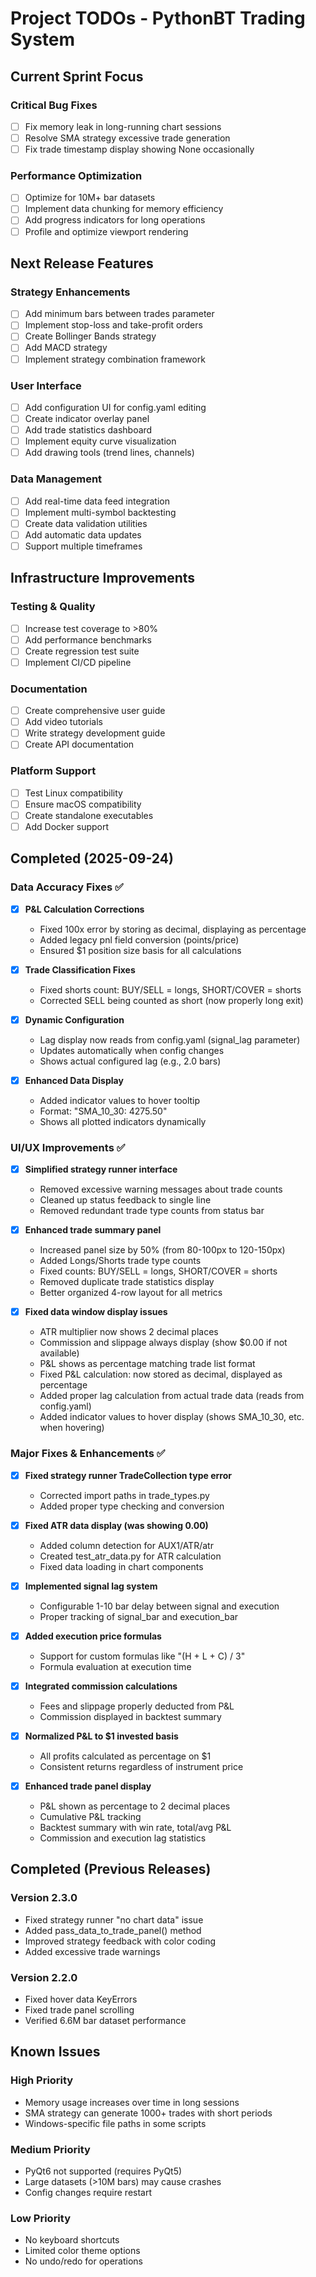 # Project TODOs - PythonBT Trading System

## Current Sprint Focus

### Critical Bug Fixes
- [ ] Fix memory leak in long-running chart sessions
- [ ] Resolve SMA strategy excessive trade generation
- [ ] Fix trade timestamp display showing None occasionally

### Performance Optimization
- [ ] Optimize for 10M+ bar datasets
- [ ] Implement data chunking for memory efficiency
- [ ] Add progress indicators for long operations
- [ ] Profile and optimize viewport rendering

## Next Release Features

### Strategy Enhancements
- [ ] Add minimum bars between trades parameter
- [ ] Implement stop-loss and take-profit orders
- [ ] Create Bollinger Bands strategy
- [ ] Add MACD strategy
- [ ] Implement strategy combination framework

### User Interface
- [ ] Add configuration UI for config.yaml editing
- [ ] Create indicator overlay panel
- [ ] Add trade statistics dashboard
- [ ] Implement equity curve visualization
- [ ] Add drawing tools (trend lines, channels)

### Data Management
- [ ] Add real-time data feed integration
- [ ] Implement multi-symbol backtesting
- [ ] Create data validation utilities
- [ ] Add automatic data updates
- [ ] Support multiple timeframes

## Infrastructure Improvements

### Testing & Quality
- [ ] Increase test coverage to >80%
- [ ] Add performance benchmarks
- [ ] Create regression test suite
- [ ] Implement CI/CD pipeline

### Documentation
- [ ] Create comprehensive user guide
- [ ] Add video tutorials
- [ ] Write strategy development guide
- [ ] Create API documentation

### Platform Support
- [ ] Test Linux compatibility
- [ ] Ensure macOS compatibility
- [ ] Create standalone executables
- [ ] Add Docker support

## Completed (2025-09-24)

### Data Accuracy Fixes ✅
- [x] **P&L Calculation Corrections**
  - Fixed 100x error by storing as decimal, displaying as percentage
  - Added legacy pnl field conversion (points/price)
  - Ensured $1 position size basis for all calculations

- [x] **Trade Classification Fixes**
  - Fixed shorts count: BUY/SELL = longs, SHORT/COVER = shorts
  - Corrected SELL being counted as short (now properly long exit)

- [x] **Dynamic Configuration**
  - Lag display now reads from config.yaml (signal_lag parameter)
  - Updates automatically when config changes
  - Shows actual configured lag (e.g., 2.0 bars)

- [x] **Enhanced Data Display**
  - Added indicator values to hover tooltip
  - Format: "SMA_10_30: 4275.50"
  - Shows all plotted indicators dynamically

### UI/UX Improvements ✅
- [x] **Simplified strategy runner interface**
  - Removed excessive warning messages about trade counts
  - Cleaned up status feedback to single line
  - Removed redundant trade type counts from status bar

- [x] **Enhanced trade summary panel**
  - Increased panel size by 50% (from 80-100px to 120-150px)
  - Added Longs/Shorts trade type counts
  - Fixed counts: BUY/SELL = longs, SHORT/COVER = shorts
  - Removed duplicate trade statistics display
  - Better organized 4-row layout for all metrics

- [x] **Fixed data window display issues**
  - ATR multiplier now shows 2 decimal places
  - Commission and slippage always display (show $0.00 if not available)
  - P&L shows as percentage matching trade list format
  - Fixed P&L calculation: now stored as decimal, displayed as percentage
  - Added proper lag calculation from actual trade data (reads from config.yaml)
  - Added indicator values to hover display (shows SMA_10_30, etc. when hovering)

### Major Fixes & Enhancements ✅
- [x] **Fixed strategy runner TradeCollection type error**
  - Corrected import paths in trade_types.py
  - Added proper type checking and conversion

- [x] **Fixed ATR data display (was showing 0.00)**
  - Added column detection for AUX1/ATR/atr
  - Created test_atr_data.py for ATR calculation
  - Fixed data loading in chart components

- [x] **Implemented signal lag system**
  - Configurable 1-10 bar delay between signal and execution
  - Proper tracking of signal_bar and execution_bar

- [x] **Added execution price formulas**
  - Support for custom formulas like "(H + L + C) / 3"
  - Formula evaluation at execution time

- [x] **Integrated commission calculations**
  - Fees and slippage properly deducted from P&L
  - Commission displayed in backtest summary

- [x] **Normalized P&L to $1 invested basis**
  - All profits calculated as percentage on $1
  - Consistent returns regardless of instrument price

- [x] **Enhanced trade panel display**
  - P&L shown as percentage to 2 decimal places
  - Cumulative P&L tracking
  - Backtest summary with win rate, total/avg P&L
  - Commission and execution lag statistics

## Completed (Previous Releases)

### Version 2.3.0
- Fixed strategy runner "no chart data" issue
- Added pass_data_to_trade_panel() method
- Improved strategy feedback with color coding
- Added excessive trade warnings

### Version 2.2.0
- Fixed hover data KeyErrors
- Fixed trade panel scrolling
- Verified 6.6M bar dataset performance

## Known Issues

### High Priority
- Memory usage increases over time in long sessions
- SMA strategy can generate 1000+ trades with short periods
- Windows-specific file paths in some scripts

### Medium Priority
- PyQt6 not supported (requires PyQt5)
- Large datasets (>10M bars) may cause crashes
- Config changes require restart

### Low Priority
- No keyboard shortcuts
- Limited color theme options
- No undo/redo for operations
